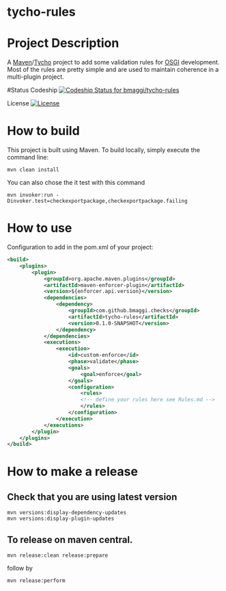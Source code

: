 tycho-rules
======================

# Project Description
A [Maven][1]/[Tycho][2] project to add some validation rules for [OSGI][3] development.
Most of the rules are pretty simple and are used to maintain coherence in a multi-plugin project.

#Status
Codeship [ ![Codeship Status for bmaggi/tycho-rules](https://codeship.com/projects/fee325fb-4cf7-487d-807f-caeac48c4141/status?branch=master)](https://codeship.com/projects/256918)

License [![License](https://img.shields.io/badge/license-EPL-blue.svg)](https://www.eclipse.org/legal/epl-v10.html)

# How to build

This project is built using Maven.
To build locally, simply execute the command line:

```
mvn clean install
```

You can also chose the it test with this command 

```
mvn invoker:run -Dinvoker.test=checkexportpackage,checkexportpackage.failing
```

# How to use

Configuration to add in the pom.xml of your project:
```xml
<build>
	<plugins>
		<plugin>
			<groupId>org.apache.maven.plugins</groupId>
			<artifactId>maven-enforcer-plugin</artifactId>
			<version>${enforcer.api.version}</version>
			<dependencies>
				<dependency>
					<groupId>com.github.bmaggi.checks</groupId>
					<artifactId>tycho-rules</artifactId>
					<version>0.1.0-SNAPSHOT</version>
				</dependency>
			</dependencies>
			<executions>
				<execution>
					<id>custom-enforce</id>
					<phase>validate</phase>
					<goals>
						<goal>enforce</goal>
					</goals>
					<configuration>
						<rules>
						<!-- define your rules here see Rules.md -->
						</rules>
					</configuration>
				</execution>
			</executions>
		</plugin>
	</plugins>
</build>
```  

# How to make a release
## Check that you are using latest version
```  
mvn versions:display-dependency-updates
mvn versions:display-plugin-updates
```  

## To release on maven central.
```  
mvn release:clean release:prepare 
```  
follow by
```  
mvn release:perform
```  

[1]:https://maven.apache.org/
[2]:https://eclipse.org/tycho/
[3]:http://www.osgi.org/
